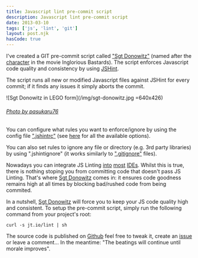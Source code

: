 ```yaml
---
title: Javascript lint pre-commit script
description: Javascript lint pre-commit script
date: 2013-03-10
tags: ['js', 'lint', 'git']
layout: post.njk
hasCode: true
---
```

I've created a GIT pre-commit script called ["Sgt Donowitz"][1] (named after the [character][2] in the movie Inglorious Bastards). The script enforces Javascript code quality and consistency by using [JSHint][3].

The script runs all new or modified Javascript files against JSHint for every commit; if it finds any issues it simply aborts the commit.

![Sgt Donowitz in LEGO form](/img/sgt-donowitz.jpg =640x426)

###### [Photo by pasukaru76][5]

You can configure what rules you want to enforce/ignore by using the config file [".jshintrc"][6] (see [here][7] for all the available options).

You can also set rules to ignore any file or directory (e.g. 3rd party libraries) by using ".jshintignore" (it works similarly to [".gitignore"][8] files).

Nowadays you can integrate JS Linting [into][9] [most][10] [IDEs][11]. Whilst this is true, there is nothing stoping you from committing code that doesn't pass JS Linting. That's where [Sgt Donowitz][1] comes in: it ensures code goodness remains high at all times by blocking bad/rushed code from being commited.

In a nutshell, [Sgt Donowitz][1] will force you to keep your JS code quality high and consistent. To setup the pre-commit script, simply run the following command from your project's root:

```shell
curl -s jt.io/lint | sh
```

The source code is published on [Github][1] feel free to tweak it, create an [issue][12] or leave a comment... In the meantime: "The beatings will continue until morale improves".

[1]: https://github.com/tregoning/Sgt-Donowitz
[2]: https://www.imdb.com/title/tt0361748/mediaviewer/rm1645684224/
[3]: http://jshint.com
[5]: https://www.flickr.com/photos/pasukaru76/5721986136
[6]: https://github.com/tregoning/Sgt-Donowitz/blob/master/.jshintrc
[7]: http://www.jshint.com/docs/#enforcing_options
[8]: https://www.kernel.org/pub/software/scm/git/docs/gitignore.html
[9]: http://blogs.jetbrains.com/idea/2012/05/lint-your-javascript-with-jslintjshint-in-real-time/
[10]: https://www.phpied.com/jslint-on-mac-textmate/
[11]: https://github.com/uipoet/sublime-jshint
[12]: https://github.com/tregoning/Sgt-Donowitz/issues

